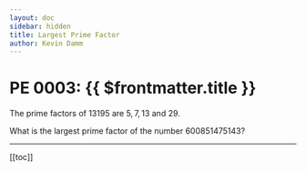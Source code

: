 ```yaml
---
layout: doc
sidebar: hidden
title: Largest Prime Factor
author: Kevin Damm
---
```


# PE 0003: {{ $frontmatter.title }}

<pe100-problem n="3">

The prime factors of $13195$ are $5, 7, 13$ and $29$.

What is the largest prime factor of the number $600851475143$?

</pe100-problem>

---

[[toc]]
